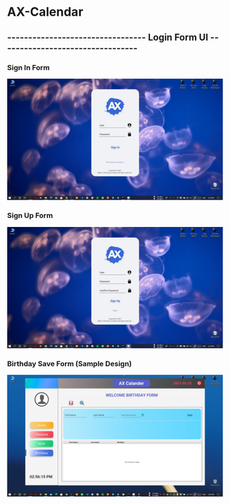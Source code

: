 # AX-Calendar

## --------------------------------- Login Form UI --------------------------------- 

### Sign In Form
![mindula](https://github.com/Mindula-Dilthushan/AX-Calendar/blob/master/demo/SignInForm.jpg)

### Sign Up Form
![mindula](https://github.com/Mindula-Dilthushan/AX-Calendar/blob/master/demo/SignUpForm.jpg)

### Birthday Save Form (Sample Design)
![mindula](https://github.com/Mindula-Dilthushan/AX-Calendar/blob/master/demo/Birthday%20Form.jpg)